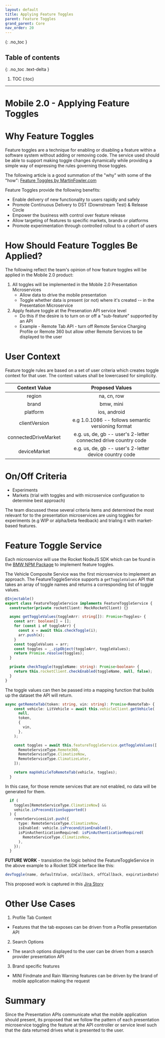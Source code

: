 ```yaml
---
layout: default
title: Applying Feature Toggles
parent: Feature Toggles
grand_parent: Core
nav_order: 20
---
```


{: .no_toc }

## Table of contents
{: .no_toc .text-delta }

1. TOC
{:toc}

---

# Mobile 2.0 - Applying Feature Toggles 

# Why Feature Toggles

Feature toggles are a technique for enabling or disabling a feature within a software system without adding or removing code.  The service used should be able to support making toggle changes dynamically while providing a simple way of expressing the rules governing those toggles.

The following article is a good summation of the "why" with some of the "how": [Feature Toggles by MartinFowler.com](https://martinfowler.com/articles/feature-toggles.html)

Feature Toggles provide the following benefits:

* Enable delivery of new functionality to users rapidly and safely
* Promote Continuous Delivery to DST (Downstream Test) & Release Circle 
* Empower the business with control over feature release
* Allow targeting of features to specific markets, brands or platforms
* Promote experimentation through controlled rollout to a cohort of users

# How Should Feature Toggles Be Applied?

The following reflect the team's opinion of how feature toggles will be applied in the Mobile 2.0 product:
1. All toggles will be implemented in the Mobile 2.0 Presentation Microservices
   * Allow data to drive the mobile presentation
   * Toggle whether data is present (or not) where it's created -- in the Presentation Microservice
2. Apply feature toggle at the Presenation API service level
    * Do this if the desire is to turn on or off a "sub-feature" supported by an API
    * Example - Remote Tab API - turn off Remote Service Charging Profile or Remote 360 but allow other Remote Services to be displayed to the user

# User Context

Feature toggle rules are based on a set of user criteria which creates toggle context for that user.  The context values shall be lowercased for simplicity.

| Context Value        | Proposed Values                                  |
|:--------------------:|:------------------------------------------------:|
| region               | na, cn, row                                      |
| brand                | bmw, mini                                        |
| platform             | ios, android                                     |
| clientVersion        | e.g 1.0.1086 -- follows semantic versioning format |
| connectedDriveMarket | e.g. us, de, gb -- user's 2-letter connected drive country code  |
| deviceMarket         | e.g. us, de, gb -- user's 2-letter device country code |

# On/Off Criteria

* Experiments
* Markets (trial with toggles and with microservice configuration to determine best approach)

The team discussed these several criteria items and determined the most relevant for to the presentation microservices are using toggles for experiments (e.g WIP or alpha/beta feedback) and trialing it with market-based features.

# Feature Toggle Service

Each microservice will use the Rocket NodeJS SDK which can be found in the [BMW NPM Package](https://suus0003.w10:7990/projects/NP/repos/bmw/browse) to implement feature toggles.

The Vehicle Composite Service was the first microservice to implement an approach.  The FeatureToggleService supports a `getToggleValues` API that takes an array of toggle names and returns a corresponding list of toggle values.  

```typescript
@Injectable()
export class FeatureToggleService implements FeatureToggleService {
  constructor(private rocketClient: MockRocketClient) {}

  async getToggleValues(toggleArr: string[]): Promise<Toggles> {
    const arr: boolean[] = [];
    for (const i of toggleArr) {
      const x = await this.checkToggle(i);
      arr.push(x);
    }
    const toggleValues = arr;
    const toggles = _.zipObject(toggleArr, toggleValues);
    return Promise.resolve(toggles);
  }

  private checkToggle(toggleName: string): Promise<boolean> {
    return this.rocketClient.checkEnabled(toggleName, null, false);
  }
}
```

The toggle values can then be passed into a mapping function that builds up the dataset the API will return.  

```typescript
async getRemoteTab(token: string, vin: string): Promise<RemoteTab> {
    const vehicle: LitVehicle = await this.vehicleClient.getVehicle(
      null,
      token,
      {
        vin,
      },
    );

    const toggles = await this.featureToggleService.getToggleValues([
      RemoteServiceType.Remote360,
      RemoteServiceType.ClimatizeNow,
      RemoteServiceType.ClimatizeLater,
    ]);

    return mapVehicleToRemoteTab(vehicle, toggles);
  }
```

In this case, for those remote services that are not enabled, no data will be generated for them.
```typescript
  if (
    toggles[RemoteServiceType.ClimatizeNow] &&
    vehicle.isPreconditionSupported()
  ) {
    remoteServicesList.push({
      type: RemoteServiceType.ClimatizeNow,
      isEnabled: vehicle.isPreconditionEnabled(),
      isPinAuthenticationRequired: isPinAuthenticationRequired(
        RemoteServiceType.ClimatizeNow,
      ),
    });
  }
```

**FUTURE WORK** - transistion the logic behind the FeatureToggleService in the above example to a Rocket SDK interface like this:

```typescript
devToggle(name, defaultValue, onCallback, offCallback, expirationDate)
```
This proposed work is captured in this [Jira Story](https://suus0002.w10:8080/browse/MOB-1318)

# Other Use Cases

1. Profile Tab Content
  * Features that the tab exposes can be driven from a Profile presentation API
2. Search Options
  * The search options displayed to the user can be driven from a search provider presentation API
3. Brand specific features
  * MINI Findmate and Rain Warning features can be driven by the brand of mobile application making the request

# Summary

Since the Presentation APIs communicate what the mobile application should present, its proposed that we follow the pattern of each presentation microservice toggling the feature at the API controller or service level such that the data returned drives what is presented to the user.
